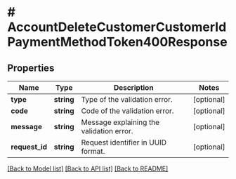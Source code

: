 # # AccountDeleteCustomerCustomerIdPaymentMethodToken400Response

## Properties

Name | Type | Description | Notes
------------ | ------------- | ------------- | -------------
**type** | **string** | Type of the validation error. | [optional]
**code** | **string** | Code of the validation error. | [optional]
**message** | **string** | Message explaining the validation error. | [optional]
**request_id** | **string** | Request identifier in UUID format. | [optional]

[[Back to Model list]](../../README.md#models) [[Back to API list]](../../README.md#endpoints) [[Back to README]](../../README.md)
